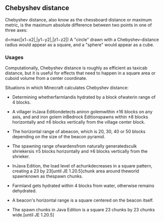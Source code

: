 ## Chebyshev distance
Chebyshev distance, also know as the chessboard distance or maximum metric, is the maximum absolute difference between two points in one of three axes:

d=max⁡(|x1−x2|,|y1−y2|,|z1−z2|)
A "circle" drawn with a Chebyshev-distance radius would appear as a square, and a "sphere" would appear as a cube.

### Usages
Computationally, Chebyshev distance is roughly as efficient as taxicab distance, but it is useful for effects that need to happen in a square area or cuboid volume from a center coordinate.

Situations in which Minecraft calculates Chebyshev distance:

- Determining whetherfarmlandis hydrated by a block ofwaterin range of 4 blocks.
- A villager inJava Editiondetects aniron golemwithin ±16 blocks on any axis, and and iron golem inBedrock Editionspawns within ±8 blocks horizontally and ±6 blocks vertically from the village center block.
- The horizontal range of abeacon, which is 20, 30, 40 or 50 blocks depending on the size of the beacon pyramid.
- The spawning range ofwardensfrom naturally generatedsculk shriekersis ±5 blocks horizontally and ±6 blocks vertically from the shrieker.
- InJava Edition, the load level of achunkdecreases in a square pattern, creating a 23 by 23‌[until JE 1.20.5]chunk area around theworld spawnknown as thespawn chunks.

- Farmland gets hydrated within 4 blocks from water, otherwise remains dehydrated.
- A beacon's horizontal range is a square centered on the beacon itself.
- The spawn chunks in Java Edition is a square 23 chunks by 23 chunks wide.‌[until JE 1.20.5]


